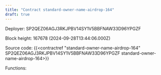 ```yaml
---
title: "Contract standard-owner-name-airdrop-164"
draft: true
---
```

Deployer: SP2QEZ06AGJ3RKJPBV14SY1V5BBFNAW33D96YPGZF


 



Block height: 167678 (2024-09-28T13:44:06.000Z)

Source code: {{<contractref "standard-owner-name-airdrop-164" SP2QEZ06AGJ3RKJPBV14SY1V5BBFNAW33D96YPGZF standard-owner-name-airdrop-164>}}

Functions:


